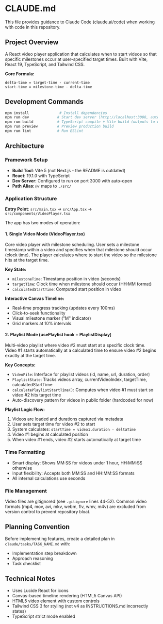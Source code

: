 # CLAUDE.md

This file provides guidance to Claude Code (claude.ai/code) when working with code in this repository.

## Project Overview
A React video player application that calculates when to start videos so that specific milestones occur at user-specified target times. Built with Vite, React 19, TypeScript, and Tailwind CSS.

**Core Formula:**
```
delta-time = target-time - current-time
start-time = milestone-time - delta-time
```

## Development Commands
```bash
npm install              # Install dependencies
npm run dev             # Start dev server (http://localhost:3000, auto-opens browser)
npm run build           # TypeScript compile + Vite build (outputs to dist/)
npm run preview         # Preview production build
npm run lint            # Run ESLint
```

## Architecture

### Framework Setup
- **Build Tool**: Vite 5 (not Next.js - the README is outdated)
- **React**: 19.1.0 with TypeScript
- **Dev Server**: Configured to run on port 3000 with auto-open
- **Path Alias**: `@/` maps to `./src/`

### Application Structure

**Entry Point**: `src/main.tsx` → `src/App.tsx` → `src/components/VideoPlayer.tsx`

The app has two modes of operation:

#### 1. Single Video Mode (VideoPlayer.tsx)
Core video player with milestone scheduling. User sets a milestone timestamp within a video and specifies when that milestone should occur (clock time). The player calculates where to start the video so the milestone hits at the target time.

**Key State:**
- `milestoneTime`: Timestamp position in video (seconds)
- `targetTime`: Clock time when milestone should occur (HH:MM format)
- `calculatedStartTime`: Computed start position in video

**Interactive Canvas Timeline:**
- Real-time progress tracking (updates every 100ms)
- Click-to-seek functionality
- Visual milestone marker ("M" indicator)
- Grid markers at 10% intervals

#### 2. Playlist Mode (usePlaylist hook + PlaylistDisplay)
Multi-video playlist where video #2 must start at a specific clock time. Video #1 starts automatically at a calculated time to ensure video #2 begins exactly at the target time.

**Key Concepts:**
- `VideoFile`: Interface for playlist videos (id, name, url, duration, order)
- `PlaylistState`: Tracks videos array, currentVideoIndex, targetTime, calculatedStartTime
- `calculatePlaylistStartTime()`: Computes when video #1 must start so video #2 hits target time
- Auto-discovery pattern for videos in public folder (hardcoded for now)

**Playlist Logic Flow:**
1. Videos are loaded and durations captured via metadata
2. User sets target time for video #2 to start
3. System calculates: `startTime = video1.duration - deltaTime`
4. Video #1 begins at calculated position
5. When video #1 ends, video #2 starts automatically at target time

### Time Formatting
- Smart display: Shows MM:SS for videos under 1 hour, HH:MM:SS otherwise
- Input flexibility: Accepts both MM:SS and HH:MM:SS formats
- All internal calculations use seconds

### File Management
Video files are gitignored (see `.gitignore` lines 44-52). Common video formats (mp4, mov, avi, mkv, webm, flv, wmv, m4v) are excluded from version control to prevent repository bloat.

## Planning Convention
Before implementing features, create a detailed plan in `claude/tasks/TASK_NAME.md` with:
- Implementation step breakdown
- Approach reasoning
- Task checklist

## Technical Notes
- Uses Lucide React for icons
- Canvas-based timeline rendering (HTML5 Canvas API)
- HTML5 video element with custom controls
- Tailwind CSS 3 for styling (not v4 as INSTRUCTIONS.md incorrectly states)
- TypeScript strict mode enabled